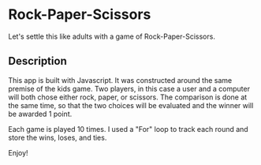 # Rock-Paper-Scissors

Let's settle this like adults with a game of Rock-Paper-Scissors.

## Description

This app is built with Javascript. It was constructed around the same premise of the kids game. Two players, in this case a user and a computer will both chose either rock, paper, or scissors. The comparison is done at the same time, so that the two choices will be evaluated and the winner will be awarded 1 point. 

Each game is played 10 times. I used a "For" loop to track each round and store the wins, loses, and ties.

Enjoy!